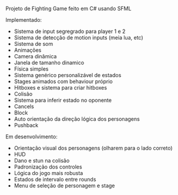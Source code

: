 Projeto de Fighting Game feito em C# usando SFML 

Implementado:
- Sistema de input segregrado para player 1 e 2
- Sistema de detecção de motion inputs (meia lua, etc)
- Sistema de som
- Animações
- Camera dinâmica
- Janela de tamanho dinamico
- Física simples
- Sistema genérico personalizável de estados
- Stages animados com behaviour próprio
- Hitboxes e sistema para criar hitboxes
- Colisão
- Sistema para inferir estado no oponente
- Cancels
- Block
- Auto orientação da direção lógica dos personagens
- Pushback

Em desenvolvimento:
- Orientação visual dos personagens (olharem para o lado correto)
- HUD
- Dano e stun na colisão
- Padronização dos controles
- Lógica do jogo mais robusta
- Estados de intervalo entre rounds
- Menu de seleção de personagem e stage
